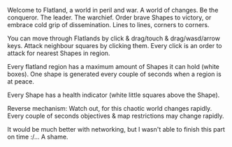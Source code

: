 Welcome to Flatland, a world in peril and war. A world of changes. Be the conqueror. The leader. The warchief. Order brave Shapes to victory, or embrace cold grip of dissemination. Lines to lines, corners to corners.

You can move through Flatlands by click & drag/touch & drag/wasd/arrow keys. Attack neighbour squares by clicking them. Every click is an order to attack for nearest Shapes in region.

Every flatland region has a maximum amount of Shapes it can hold (white boxes). One shape is generated every couple of seconds when a region is at peace.

Every Shape has a health indicator (white little squares above the Shape).

Reverse mechanism: Watch out, for this chaotic world changes rapidly. Every couple of seconds objectives & map restrictions may change rapidly.

It would be much better with networking, but I wasn't able to finish this part on time :/... A shame.